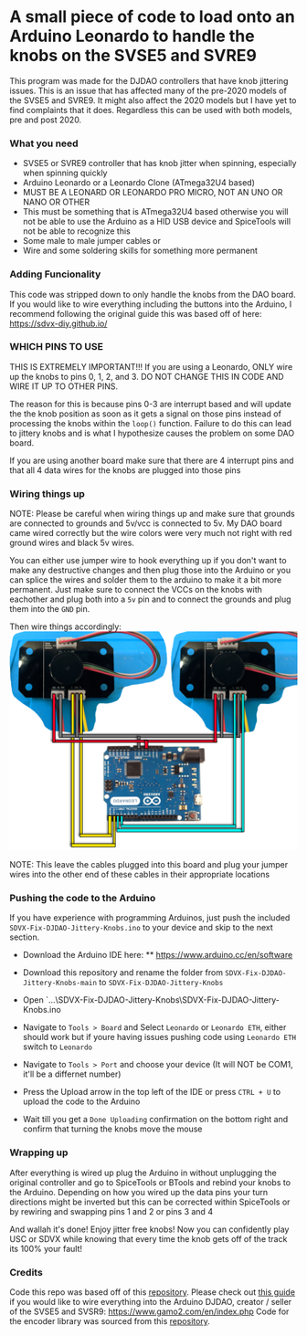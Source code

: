 # A small piece of code to load onto an Arduino Leonardo to handle the knobs on the SVSE5 and SVRE9

This program was made for the DJDAO controllers that have knob jittering issues. This is an issue that has affected many of the pre-2020 models of the SVSE5 and SVRE9. It might also affect the 2020 models but I have yet to find complaints that it does. Regardless this can be used with both models, pre and post 2020. 

### What you need
* SVSE5 or SVRE9 controller that has knob jitter when spinning, especially when spinning quickly
* Arduino Leonardo or a Leonardo Clone (ATmega32U4 based)
 * MUST BE A LEONARD OR LEONARDO PRO MICRO, NOT AN UNO OR NANO OR OTHER
 * This must be something that is ATmega32U4 based otherwise you will not be able to use the Arduino as a HID USB device and SpiceTools will not be able to recognize this
* Some male to male jumper cables
or
* Wire and some soldering skills for something more permanent


### Adding Funcionality
This code was stripped down to only handle the knobs from the DAO board. If you would like to wire everything including the buttons into the Arduino, I recommend following the original guide this was based off of here: https://sdvx-diy.github.io/

### WHICH PINS TO USE
THIS IS EXTREMELY IMPORTANT!!! If you are using a Leonardo, ONLY wire up the knobs to pins 0, 1, 2, and 3. DO NOT CHANGE THIS IN CODE AND WIRE IT UP TO OTHER PINS.

The reason for this is because pins 0-3 are interrupt based and will update the the knob position as soon as it gets a signal on those pins instead of processing the knobs within the `loop()` function. Failure to do this can lead to jittery knobs and is what I hypothesize causes the problem on some DAO board. 

If you are using another board make sure that there are 4 interrupt pins and that all 4 data wires for the knobs are plugged into those pins

### Wiring things up
NOTE: Please be careful when wiring things up and make sure that grounds are connected to grounds and 5v/vcc is connected to 5v. My DAO board came wired correctly but the wire colors were very much not right with red ground wires and black 5v wires.

You can either use jumper wire to hook everything up if you don't want to make any destructive changes and then plug those into the Arduino or you can splice the wires and solder them to the arduino to make it a bit more permanent. Just make sure to connect the VCCs on the knobs with eachother and plug both into a `5v` pin and to connect the grounds and plug them into the `GND` pin.

Then wire things accordingly:
![image](https://github.com/SilentMystification/SDVX-Fix-DJDAO-Jittery-Knobs/blob/main/Wiring%20Diagram.png)

NOTE:
This leave the cables plugged into this board and plug your jumper wires into the other end of these cables in their appropriate locations

### Pushing the code to the Arduino
If you have experience with programming Arduinos, just push the included `SDVX-Fix-DJDAO-Jittery-Knobs.ino` to your device and skip to the next section.

* Download the Arduino IDE here:
** https://www.arduino.cc/en/software

* Download this repository and rename the folder from `SDVX-Fix-DJDAO-Jittery-Knobs-main` to `SDVX-Fix-DJDAO-Jittery-Knobs`

* Open `...\SDVX-Fix-DJDAO-Jittery-Knobs\SDVX-Fix-DJDAO-Jittery-Knobs.ino

* Navigate to `Tools > Board` and Select `Leonardo` or `Leonardo ETH`, either should work but if youre having issues pushing code using `Leonardo ETH` switch to `Leonardo`

* Navigate to `Tools > Port` and choose your device (It will NOT be COM1, it'll be a differnet number) 

* Press the Upload arrow in the top left of the IDE or press `CTRL + U` to upload the code to the Arduino

* Wait till you get a `Done Uploading` confirmation on the bottom right and confirm that turning the knobs move the mouse



### Wrapping up
After everything is wired up plug the Arduino in without unplugging the original controller and go to SpiceTools or BTools and rebind your knobs to the Arduino. Depending on how you wired up the data pins your turn directions might be inverted but this can be corrected within SpiceTools or by rewiring and swapping pins 1 and 2 or pins 3 and 4

And wallah it's done! Enjoy jitter free knobs! Now you can confidently play USC or SDVX while knowing that every time the knob gets off of the track its 100% your fault!

### Credits
Code this repo was based off of this [repository](https://github.com/Reyn-Mukai/SDVX-DIY/tree/Standard).
Please check out [this guide](https://sdvx-diy.github.io/) if you would like to wire everything into the Arduino
DJDAO, creator / seller of the SVSE5 and SVSR9: https://www.gamo2.com/en/index.php
Code for the encoder library was sourced from this [repository](https://github.com/PaulStoffregen/Encoder).
